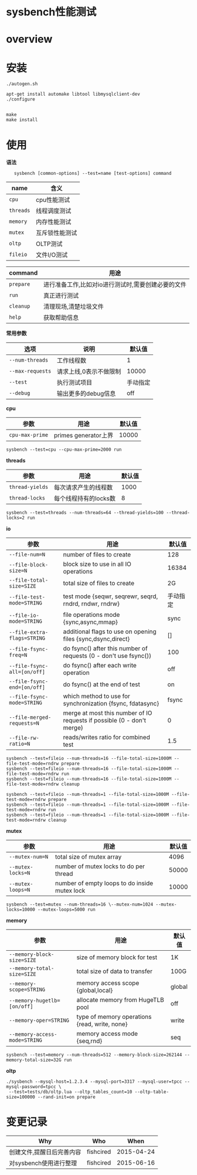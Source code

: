 # sysbench性能测试

# overview

# 安装

```
./autogen.sh

apt-get install automake libtool libmysqlclient-dev
./configure


make
make install
```

# 使用

**语法**

```
   sysbench [common-options] --test=name [test-options] command
```

| name      | 含义           |
|-----------|----------------|
| `cpu`     | cpu性能测试    |
| `threads` | 线程调度测试   |
| `memory`  | 内存性能测试   |
| `mutex`   | 互斥锁性能测试 |
| `oltp`    | OLTP测试       |
| `fileio`  | 文件I/O测试    |

| command   | 用途                                               |
|-----------|----------------------------------------------------|
| `prepare` | 进行准备工作,比如对io进行测试时,需要创建必要的文件 |
| `run`     | 真正进行测试                                       |
| `cleanup` | 清理现场,清楚垃圾文件                              |
| `help`    | 获取帮助信息                                       |

**常用参数**

| 选项             | 说明                   | 默认值
|------------------|------------------------|----------|
| `--num-threads`  | 工作线程数             | 1        |
| `--max-requests` | 请求上线,0表示不做限制 | 10000    |
| `--test`         | 执行测试项目           | 手动指定 |
| `--debug`        | 输出更多的debug信息    | off      |


**cpu**

| 参数            | 用途                 | 默认值
|-----------------|----------------------|--------|
| `cpu-max-prime` | primes generator上界 | 10000  |

```
sysbench --test=cpu --cpu-max-prime=2000 run
```


**threads**

| 参数            | 用途                  | 默认值
|-----------------|-----------------------|--------|
| `thread-yields` | 每次请求产生的线程数  | 1000   |
| `thread-locks`  | 每个线程持有的locks数 | 8      |

```
sysbench --test=threads --num-threads=64 --thread-yields=100 --thread-locks=2 run
```

**io**

| 参数                        | 用途                                                                   | 默认值
|-----------------------------|------------------------------------------------------------------------|----------|
| `--file-num=N`              | number of files to create                                              | 128      |
| `--file-block-size=N`       | block size to use in all IO operations                                 | 16384    |
| `--file-total-size=SIZE`    | total size of files to create                                          | 2G       |
| `--file-test-mode=STRING`   | test mode {seqwr, seqrewr, seqrd, rndrd, rndwr, rndrw}                 | 手动指定 |
| `--file-io-mode=STRING`     | file operations mode {sync,async,mmap}                                 | sync     |
| `--file-extra-flags=STRING` | additional flags to use on opening files {sync,dsync,direct}           | []       |
| `--file-fsync-freq=N`       | do fsync() after this number of requests (0 - don't use fsync())       | 100      |
| `--file-fsync-all=[on/off]` | do fsync() after each write operation                                  | off      |
| `--file-fsync-end=[on/off]` | do fsync() at the end of test                                          | on       |
| `--file-fsync-mode=STRING`  | which method to use for synchronization {fsync, fdatasync}             | fsync    |
| `--file-merged-requests=N`  | merge at most this number of IO requests if possible (0 - don't merge) | 0        |
| `--file-rw-ratio=N`         | reads/writes ratio for combined test                                   | 1.5      |


```
sysbench --test=fileio --num-threads=16 --file-total-size=1000M --file-test-mode=rndrw prepare
sysbench --test=fileio --num-threads=16 --file-total-size=1000M --file-test-mode=rndrw run
sysbench --test=fileio --num-threads=16 --file-total-size=1000M --file-test-mode=rndrw cleanup

sysbench --test=fileio --num-threads=1 --file-total-size=1000M --file-test-mode=rndrw prepare
sysbench --test=fileio --num-threads=1 --file-total-size=1000M --file-test-mode=rndrw run
sysbench --test=fileio --num-threads=1 --file-total-size=1000M --file-test-mode=rndrw cleanup
```

**mutex**

| 参数              | 用途                                          | 默认值
|-------------------|-----------------------------------------------|--------|
| `--mutex-num=N`   | total size of mutex array                     | 4096   |
| `--mutex-locks=N` | number of mutex locks to do per thread        | 50000  |
| `--mutex-loops=N` | number of empty loops to do inside mutex lock | 10000  |

```
sysbench --test=mutex --num-threads=16 \--mutex-num=1024 --mutex-locks=10000 --mutex-loops=5000 run
```

**memory**

| 参数                          | 用途                                          | 默认值
|-------------------------------|-----------------------------------------------|--------|
| `--memory-block-size=SIZE`    | size of memory block for test                 | 1K     |
| `--memory-total-size=SIZE`    | total size of data to transfer                | 100G   |
| `--memory-scope=STRING`       | memory access scope {global,local}            | global |
| `--memory-hugetlb=[on/off]`   | allocate memory from HugeTLB pool             | off    |
| `--memory-oper=STRING`        | type of memory operations {read, write, none} | write  |
| `--memory-access-mode=STRING` | memory access mode {seq,rnd}                  | seq    |


```
sysbench --test=memory --num-threads=512 --memory-block-size=262144 --memory-total-size=32G run
```

**oltp**

```
./sysbench --mysql-host=1.2.3.4 --mysql-port=3317 --mysql-user=tpcc --mysql-password=tpcc \
 --test=tests/db/oltp.lua --oltp_tables_count=10 --oltp-table-size=100000 --rand-init=on prepare
```


# 变更记录

| Why                       | Who       | When       |
|---------------------------|-----------|------------|
| 创建文件,提醒日后完善内容 | fishcired | 2015-04-24 |
| 对sysbench使用进行整理    | fishcired | 2015-06-16 |
